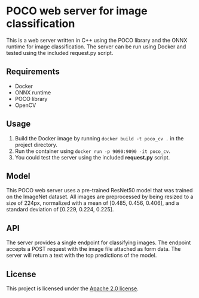 # POCO web server for image classification

This is a web server written in C++ using the POCO library and the ONNX runtime for image classification. The server can be run using Docker and tested using the included request.py script.

## Requirements
- Docker
- ONNX runtime
- POCO library
- OpenCV

## Usage
1. Build the Docker image by running `docker build -t poco_cv .` in the project directory.
2. Run the container using `docker run -p 9090:9090 -it poco_cv`.
3. You could test the server using the included **request.py** script.

## Model
This POCO web server uses a pre-trained ResNet50 model that was trained on the ImageNet dataset. All images are preprocessed by being resized to a size of 224px, normalized with a mean of [0.485, 0.456, 0.406], and a standard deviation of [0.229, 0.224, 0.225].

## API
The server provides a single endpoint for classifying images. The endpoint accepts a POST request with the image file attached as form data. The server will return a text with the top predictions of the model.


## License
This project is licensed under the [Apache 2.0 license](https://github.com/tema7707/poco-cv/blob/main/LICENSE).
